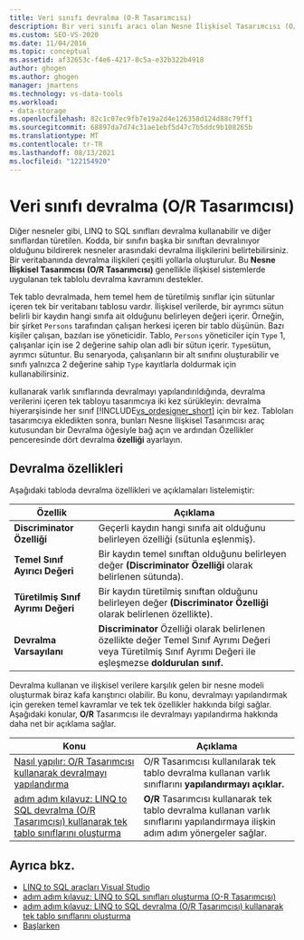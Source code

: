 ```yaml
---
title: Veri sınıfı devralma (O-R Tasarımcısı)
description: Bir veri sınıfı aracı olan Nesne İlişkisel Tasarımcısı (O/R Tasarımcısı) içinde veri LINQ to SQL devralma ile Visual Studio.
ms.custom: SEO-VS-2020
ms.date: 11/04/2016
ms.topic: conceptual
ms.assetid: af32653c-f4e6-4217-8c5a-e32b322b4918
author: ghogen
ms.author: ghogen
manager: jmartens
ms.technology: vs-data-tools
ms.workload:
- data-storage
ms.openlocfilehash: 82c1c07ec9fb7e19a2d4e126358d124d88c79ff1
ms.sourcegitcommit: 68897da7d74c31ae1ebf5d47c7b5ddc9b108265b
ms.translationtype: MT
ms.contentlocale: tr-TR
ms.lasthandoff: 08/13/2021
ms.locfileid: "122154920"
---
```

# <a name="data-class-inheritance-or-designer"></a>Veri sınıfı devralma (O/R Tasarımcısı)

Diğer nesneler gibi, LINQ to SQL sınıfları devralma kullanabilir ve diğer sınıflardan türetilen. Kodda, bir sınıfın başka bir sınıftan devralınıyor olduğunu bildirerek nesneler arasındaki devralma ilişkilerini belirtebilirsiniz. Bir veritabanında devralma ilişkileri çeşitli yollarla oluşturulur. Bu **Nesne İlişkisel Tasarımcısı** **(O/R Tasarımcısı)** genellikle ilişkisel sistemlerde uygulanan tek tablolu devralma kavramını destekler.

Tek tablo devralmada, hem temel hem de türetilmiş sınıflar için sütunlar içeren tek bir veritabanı tablosu vardır. İlişkisel verilerde, bir ayrımcı sütun belirli bir kaydın hangi sınıfa ait olduğunu belirleyen değeri içerir. Örneğin, bir şirket `Persons` tarafından çalışan herkesi içeren bir tablo düşünün. Bazı kişiler çalışan, bazıları ise yöneticidir. Tablo, `Persons` yöneticiler için `Type` 1, çalışanlar için ise 2 değerine sahip olan adlı bir sütun içerir. `Type`sütun, ayrımcı sütuntur. Bu senaryoda, çalışanların bir alt sınıfını oluşturabilir ve sınıfı yalnızca 2 değerine sahip `Type` kayıtlarla doldurmak için kullanabilirsiniz.

kullanarak varlık sınıflarında devralmayı yapılandırıldığında, devralma verilerini içeren tek tabloyu tasarımcıya iki kez sürükleyin: devralma hiyerarşisinde her sınıf [!INCLUDE[vs_ordesigner_short](../data-tools/includes/vs_ordesigner_short_md.md)] için bir kez. Tabloları tasarımcıya ekledikten sonra, bunları Nesne İlişkisel Tasarımcısı araç  kutusundan bir Devralma öğesiyle bağ açın ve ardından Özellikler penceresinde dört devralma **özelliği** ayarlayın.

## <a name="inheritance-properties"></a>Devralma özellikleri

Aşağıdaki tabloda devralma özellikleri ve açıklamaları listelemiştir:

|Özellik|Açıklama|
|--------------|-----------------|
|**Discriminator Özelliği**|Geçerli kaydın hangi sınıfa ait olduğunu belirleyen özelliği (sütunla eşlenmiş).|
|**Temel Sınıf Ayırıcı Değeri**|Bir kaydın temel sınıftan olduğunu belirleyen değer **(Discriminator Özelliği** olarak belirlenen sütunda).|
|**Türetilmiş Sınıf Ayrımı Değeri**|Bir kaydın türetilmiş sınıftan olduğunu belirleyen değer **(Discriminator Özelliği** olarak belirlenen özellikte).|
|**Devralma Varsayılanı**|**Discriminator** Özelliği olarak belirlenen özellikte değer Temel Sınıf Ayrımı Değeri  veya Türetilmiş Sınıf Ayrımı Değeri ile eşleşmezse **doldurulan sınıf.**|

Devralma kullanan ve ilişkisel verilere karşılık gelen bir nesne modeli oluşturmak biraz kafa karıştırıcı olabilir. Bu konu, devralmayı yapılandırmak için gereken temel kavramlar ve tek tek özellikler hakkında bilgi sağlar. Aşağıdaki konular, **O/R** Tasarımcısı ile devralmayı yapılandırma hakkında daha net bir açıklama sağlar.

|Konu|Açıklama|
|-----------|-----------------|
|[Nasıl yapılır: O/R Tasarımcısı kullanarak devralmayı yapılandırma](../data-tools/how-to-configure-inheritance-by-using-the-o-r-designer.md)|O/R Tasarımcısı kullanılarak tek tablo devralma kullanan varlık sınıflarını **yapılandırmayı açıklar.**|
|[adım adım kılavuz: LINQ to SQL devralma (O/R Tasarımcısı) kullanarak tek tablo sınıflarını oluşturma](../data-tools/walkthrough-creating-linq-to-sql-classes-by-using-single-table-inheritance-o-r-designer.md)|**O/R** Tasarımcısı kullanarak tek tablo devralma kullanan varlık sınıflarını yapılandırmaya ilişkin adım adım yönergeler sağlar.|

## <a name="see-also"></a>Ayrıca bkz.

- [LINQ to SQL araçları Visual Studio](../data-tools/linq-to-sql-tools-in-visual-studio2.md)
- [adım adım kılavuz: LINQ to SQL sınıfları oluşturma (O-R Tasarımcısı)](how-to-create-linq-to-sql-classes-mapped-to-tables-and-views-o-r-designer.md)
- [adım adım kılavuz: LINQ to SQL devralma (O/R Tasarımcısı) kullanarak tek tablo sınıflarını oluşturma](../data-tools/walkthrough-creating-linq-to-sql-classes-by-using-single-table-inheritance-o-r-designer.md)
- [Başlarken](/dotnet/framework/data/adonet/sql/linq/getting-started)

